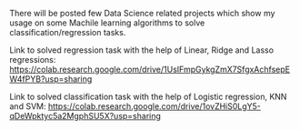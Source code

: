 There will be posted few Data Science related projects which show my usage on some Machile learning algorithms to solve classification/regression tasks.


Link to solved regression task with the help of Linear, Ridge and Lasso regressions:
https://colab.research.google.com/drive/1UsIFmpGykgZmX7SfgxAchfsepEW4fPYB?usp=sharing


Link to solved classification task with the help of Logistic regression, KNN and SVM:
https://colab.research.google.com/drive/1ovZHiS0LgY5-qDeWpktyc5a2MgphSU5X?usp=sharing



